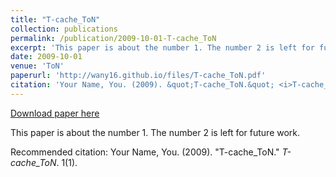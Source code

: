 ```yaml
---
title: "T-cache_ToN"
collection: publications
permalink: /publication/2009-10-01-T-cache_ToN
excerpt: 'This paper is about the number 1. The number 2 is left for future work.'
date: 2009-10-01
venue: 'ToN'
paperurl: 'http://wany16.github.io/files/T-cache_ToN.pdf'
citation: 'Your Name, You. (2009). &quot;T-cache_ToN.&quot; <i>T-cache_ToN</i>. 1(1).'
---
```


<a href='http://wany16.github.io/files/T-cache_ToN.pdf'>Download paper here</a>

This paper is about the number 1. The number 2 is left for future work.

Recommended citation: Your Name, You. (2009). "T-cache_ToN." <i>T-cache_ToN</i>. 1(1).